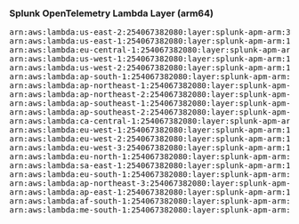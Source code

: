 <h3>Splunk OpenTelemetry Lambda Layer (arm64)</h3>

<pre>
arn:aws:lambda:us-east-2:254067382080:layer:splunk-apm-arm:31
arn:aws:lambda:us-east-1:254067382080:layer:splunk-apm-arm:14
arn:aws:lambda:eu-central-1:254067382080:layer:splunk-apm-arm:14
arn:aws:lambda:us-west-1:254067382080:layer:splunk-apm-arm:14
arn:aws:lambda:us-west-2:254067382080:layer:splunk-apm-arm:14
arn:aws:lambda:ap-south-1:254067382080:layer:splunk-apm-arm:14
arn:aws:lambda:ap-northeast-1:254067382080:layer:splunk-apm-arm:14
arn:aws:lambda:ap-northeast-2:254067382080:layer:splunk-apm-arm:14
arn:aws:lambda:ap-southeast-1:254067382080:layer:splunk-apm-arm:14
arn:aws:lambda:ap-southeast-2:254067382080:layer:splunk-apm-arm:14
arn:aws:lambda:ca-central-1:254067382080:layer:splunk-apm-arm:14
arn:aws:lambda:eu-west-1:254067382080:layer:splunk-apm-arm:14
arn:aws:lambda:eu-west-2:254067382080:layer:splunk-apm-arm:14
arn:aws:lambda:eu-west-3:254067382080:layer:splunk-apm-arm:14
arn:aws:lambda:eu-north-1:254067382080:layer:splunk-apm-arm:14
arn:aws:lambda:sa-east-1:254067382080:layer:splunk-apm-arm:14
arn:aws:lambda:eu-south-1:254067382080:layer:splunk-apm-arm:14
arn:aws:lambda:ap-northeast-3:254067382080:layer:splunk-apm-arm:14
arn:aws:lambda:ap-east-1:254067382080:layer:splunk-apm-arm:14
arn:aws:lambda:af-south-1:254067382080:layer:splunk-apm-arm:14
arn:aws:lambda:me-south-1:254067382080:layer:splunk-apm-arm:14
</pre>
